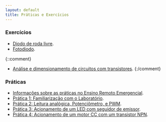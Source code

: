 ```yaml
---
layout: default
title: Práticas e Exercícios
---
```


### Exercícios

* [Diodo de roda livre](ex-diodo-solenoide/).
* [Fotodiodo](ex-fotodiodo/).

{::comment} 
* [Análise e dimensionamento de circuitos com transistores][ex-npn].
{:/comment} 

### Práticas
* [Informações sobre as práticas no Ensino Remoto Emergencial][praticas-ere].
* [Prática 1: Familiarização com o Laboratório][pratica1].
* [Prática 2: Leitura analógica, Potenciômetro, e PWM][pratica2].
* [Prática 3: Acionamento de um LED com seguidor de emissor][pratica3].
* [Prática 4: Acionamento de um motor CC com um transistor NPN][pratica4].

[pratica1]: pratica1/
[pratica2]: pratica2/
[pratica3]: pratica3/
[pratica4]: pratica4/
[praticas-ere]: praticas-ere/
[ex-npn]: ex-npn/
